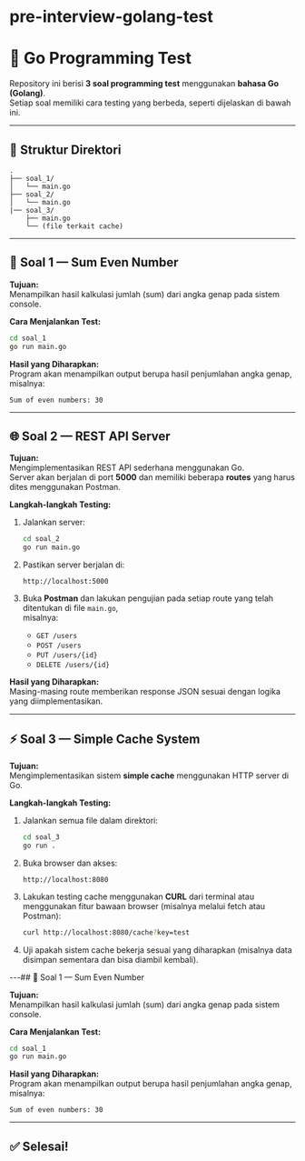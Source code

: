 # pre-interview-golang-test

# 🧠 Go Programming Test
Repository ini berisi **3 soal programming test** menggunakan **bahasa Go (Golang)**.  
Setiap soal memiliki cara testing yang berbeda, seperti dijelaskan di bawah ini.

---

## 🧩 Struktur Direktori

```
.
├── soal_1/
│   └── main.go
├── soal_2/
│   └── main.go
|── soal_3/
    ├── main.go
    └── (file terkait cache)
```

--- 

## 🧮 Soal 1 — Sum Even Number

**Tujuan:**  
Menampilkan hasil kalkulasi jumlah (sum) dari angka genap pada sistem console.

**Cara Menjalankan Test:**

```bash
cd soal_1
go run main.go
```

**Hasil yang Diharapkan:**  
Program akan menampilkan output berupa hasil penjumlahan angka genap, misalnya:

```
Sum of even numbers: 30
```

---

## 🌐 Soal 2 — REST API Server

**Tujuan:**  
Mengimplementasikan REST API sederhana menggunakan Go.  
Server akan berjalan di port **5000** dan memiliki beberapa **routes** yang harus dites menggunakan Postman.

**Langkah-langkah Testing:**

1. Jalankan server:

   ```bash
   cd soal_2
   go run main.go
   ```

2. Pastikan server berjalan di:

   ```
   http://localhost:5000
   ```

3. Buka **Postman** dan lakukan pengujian pada setiap route yang telah ditentukan di file `main.go`,  
   misalnya:

   - `GET /users`
   - `POST /users`
   - `PUT /users/{id}`
   - `DELETE /users/{id}`

**Hasil yang Diharapkan:**  
Masing-masing route memberikan response JSON sesuai dengan logika yang diimplementasikan.

---

## ⚡ Soal 3 — Simple Cache System

**Tujuan:**  
Mengimplementasikan sistem **simple cache** menggunakan HTTP server di Go.

**Langkah-langkah Testing:**

1. Jalankan semua file dalam direktori:

   ```bash
   cd soal_3
   go run .
   ```

2. Buka browser dan akses:

   ```
   http://localhost:8080
   ```

3. Lakukan testing cache menggunakan **CURL** dari terminal atau menggunakan fitur bawaan browser (misalnya melalui fetch atau Postman):

   ```bash
   curl http://localhost:8080/cache?key=test
   ```

4. Uji apakah sistem cache bekerja sesuai yang diharapkan (misalnya data disimpan sementara dan bisa diambil kembali).

---## 🧮 Soal 1 — Sum Even Number

**Tujuan:**  
Menampilkan hasil kalkulasi jumlah (sum) dari angka genap pada sistem console.

**Cara Menjalankan Test:**

```bash
cd soal_1
go run main.go
```

**Hasil yang Diharapkan:**  
Program akan menampilkan output berupa hasil penjumlahan angka genap, misalnya:

```
Sum of even numbers: 30
```

---

## ✅ Selesai!
